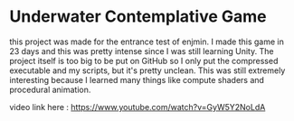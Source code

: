 # Underwater Contemplative Game
this project was made for the entrance test of enjmin. I made this game in 23 days and this was pretty intense since I was still learning Unity. The project itself is too big to be put on GitHub so I only put the compressed executable and my scripts, but it's pretty unclean. This was still extremely interesting because I learned many things like compute shaders and procedural animation.

video link here : https://www.youtube.com/watch?v=GyW5Y2NoLdA